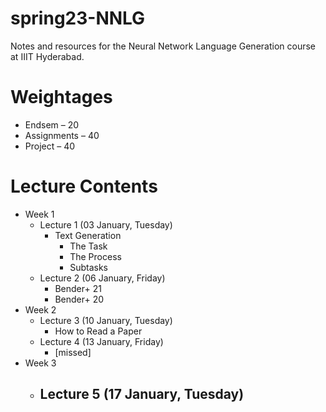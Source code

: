 # spring23-NNLG
Notes and resources for the Neural Network Language Generation course at IIIT Hyderabad.

# Weightages
* Endsem – 20
* Assignments – 40
* Project – 40

# Lecture Contents
* Week 1
    * Lecture 1 (03 January, Tuesday)
        - Text Generation
            - The Task
            - The Process
            - Subtasks
    * Lecture 2 (06 January, Friday)
        - Bender+ 21
        - Bender+ 20
* Week 2
    * Lecture 3 (10 January, Tuesday)
        - How to Read a Paper
    * Lecture 4 (13 January, Friday)
        - [missed]
* Week 3
    * Lecture 5 (17 January, Tuesday)
        - 